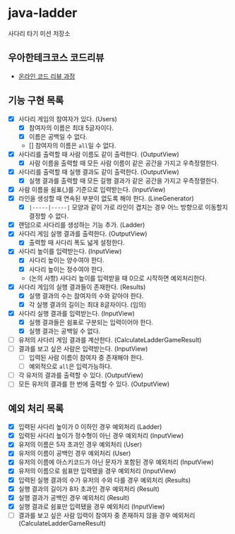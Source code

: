 # java-ladder

사다리 타기 미션 저장소

## 우아한테크코스 코드리뷰

- [온라인 코드 리뷰 과정](https://github.com/woowacourse/woowacourse-docs/blob/master/maincourse/README.md)

## 기능 구현 목록

- [x] 사다리 게임의 참여자가 있다. (Users)
    - [x] 참여자의 이름은 최대 5글자이다.
    - [x] 이름은 공백일 수 없다.
    - [] 참여자의 이름은 `all`일 수 없다.
- [x] 사다리를 출력할 때 사람 이름도 같이 출력한다. (OutputView)
    - [x] 사람 이름을 출력할 때 모든 사람 이름이 같은 공간을 가지고 우측정렬한다.
- [x] 사다리를 출력할 때 실행 결과도 같이 출력한다. (OutputView)
  - [x] 실행 결과를 출력할 때 모든 길행 결과가 같은 공간을 가지고 우측정렬한다.
- [x] 사람 이름을 쉼표(,)를 기준으로 입력받는다. (InputView)
- [x] 라인을 생성할 때 연속된 부분이 없도록 해야 한다. (LineGenerator)
    - [x] `|-----|-----|` 모양과 같이 가로 라인이 겹치는 경우 어느 방향으로 이동할지 결정할 수 없다.
- [x] 랜덤으로 사다리를 생성하는 기능 추가. (Ladder)
- [x] 사다리 게임 실행 결과를 출력한다. (OutputView)
    - [x] 출력할 때 사다리 폭도 넓게 설정한다.
- [x] 사다리 높이를 입력받는다. (InputView)
    - [x] 사다리 높이는 양수여야 한다.
    - [x] 사다리 높이는 정수여야 한다.
    - (논의 사항) 사다리 높이를 입력받을 때 0으로 시작하면 예외처리한다.
- [x] 사다리 게임의 실행 결과들이 존재한다. (Results)
    - [x] 실행 결과의 수는 참여자의 수와 같아야 한다.
    - [x] 각 실행 결과의 길이는 최대 8글자이다. (임의)
- [x] 사다리 실행 결과를 입력받는다. (InputView)
    - [x] 실행 결과들은 쉼표로 구분되는 입력이어야 한다.
    - [x] 실행 결과는 공백일 수 없다.
- [ ] 유저의 사다리 게임 결과를 계산한다. (CalculateLadderGameResult)
- [ ] 결과를 보고 싶은 사람은 입력받는다. (InputView)
    - [ ] 입력된 사람 이름이 참여자 중 존재해야 한다.
    - [ ] 예외적으로 `all`은 입력가능하다.
- [ ] 각 유저의 결과를 출력할 수 있다. (OutputView)
- [ ] 모든 유저의 결과를 한 번에 출력할 수 있다. (OutputView)

## 예외 처리 목록
- [x] 입력된 사다리 높이가 0 이하인 경우 예외처리 (Ladder)
- [x] 입력된 사다리 높이가 정수형이 아닌 경우 예외처리 (InputView)
- [x] 유저의 이름은 5자 초과인 경우 예외처리 (User)
- [x] 유저의 이름이 공백인 경우 예외처리 (User)
- [x] 유저의 이름에 아스키코드가 아닌 문자가 포함된 경우 예외처리 (InputView)
- [x] 유저의 이름으로 쉼표만 입력됐을 경우 예외처리 (InputView)
- [x] 입력된 실행 결과의 수가 유저의 수와 다를 경우 예외처리 (Results)
- [x] 실행 결과의 길이가 8자 초과인 경우 예외처리 (Result)
- [x] 실행 결과가 공백인 경우 예외처리 (Result)
- [x] 실행 결과로 쉼표만 입력됐을 경우 예외처리 (InputView)
- [ ] 결과를 보고 싶은 사람 입력이 참여자 중 존재하지 않을 경우 예외처리 (CalculateLadderGameResult)
